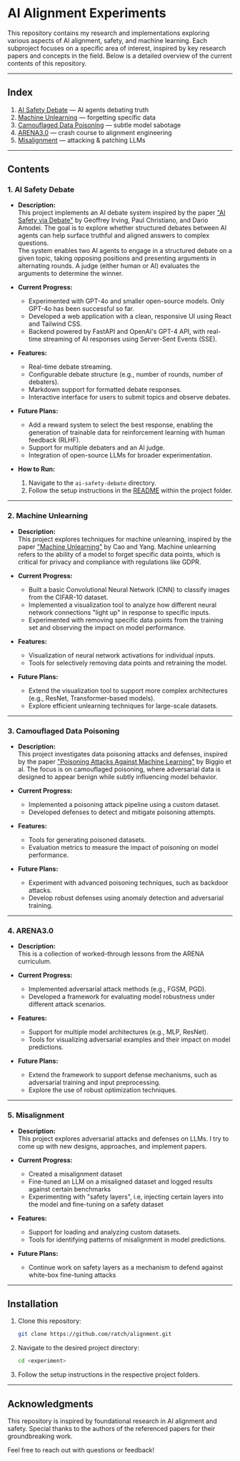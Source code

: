 # AI Alignment Experiments

This repository contains my research and implementations exploring various aspects of AI alignment, safety, and machine learning. Each subproject focuses on a specific area of interest, inspired by key research papers and concepts in the field. Below is a detailed overview of the current contents of this repository.

---

## Index

1. [AI Safety Debate](#1-ai-safety-debate) — AI agents debating truth
2. [Machine Unlearning](#2-machine-unlearning) — forgetting specific data
3. [Camouflaged Data Poisoning](#3-camouflaged-data-poisoning) — subtle model sabotage
4. [ARENA3.0](#4-arena30) — crash course to alignment engineering
5. [Misalignment](#5-misalignment) — attacking & patching LLMs

---

## Contents

### 1. AI Safety Debate
- **Description:**  
  This project implements an AI debate system inspired by the paper ["AI Safety via Debate"](https://arxiv.org/abs/1805.00899) by Geoffrey Irving, Paul Christiano, and Dario Amodei. The goal is to explore whether structured debates between AI agents can help surface truthful and aligned answers to complex questions.  
  The system enables two AI agents to engage in a structured debate on a given topic, taking opposing positions and presenting arguments in alternating rounds. A judge (either human or AI) evaluates the arguments to determine the winner.

- **Current Progress:**  
  - Experimented with GPT-4o and smaller open-source models. Only GPT-4o has been successful so far.
  - Developed a web application with a clean, responsive UI using React and Tailwind CSS.
  - Backend powered by FastAPI and OpenAI's GPT-4 API, with real-time streaming of AI responses using Server-Sent Events (SSE).

- **Features:**  
  - Real-time debate streaming.
  - Configurable debate structure (e.g., number of rounds, number of debaters).
  - Markdown support for formatted debate responses.
  - Interactive interface for users to submit topics and observe debates.

- **Future Plans:**  
  - Add a reward system to select the best response, enabling the generation of trainable data for reinforcement learning with human feedback (RLHF).
  - Support for multiple debaters and an AI judge.
  - Integration of open-source LLMs for broader experimentation.

- **How to Run:**  
  1. Navigate to the `ai-safety-debate` directory.
  2. Follow the setup instructions in the [README](ai-safety-debate/misc/README.md) within the project folder.

---

### 2. Machine Unlearning
- **Description:**  
  This project explores techniques for machine unlearning, inspired by the paper ["Machine Unlearning"](https://arxiv.org/abs/1912.03817) by Cao and Yang. Machine unlearning refers to the ability of a model to forget specific data points, which is critical for privacy and compliance with regulations like GDPR.

- **Current Progress:**  
  - Built a basic Convolutional Neural Network (CNN) to classify images from the CIFAR-10 dataset.
  - Implemented a visualization tool to analyze how different neural network connections "light up" in response to specific inputs.
  - Experimented with removing specific data points from the training set and observing the impact on model performance.

- **Features:**  
  - Visualization of neural network activations for individual inputs.
  - Tools for selectively removing data points and retraining the model.

- **Future Plans:**  
  - Extend the visualization tool to support more complex architectures (e.g., ResNet, Transformer-based models).
  - Explore efficient unlearning techniques for large-scale datasets.

---

### 3. Camouflaged Data Poisoning
- **Description:**  
  This project investigates data poisoning attacks and defenses, inspired by the paper ["Poisoning Attacks Against Machine Learning"](https://arxiv.org/abs/1804.07933) by Biggio et al. The focus is on camouflaged poisoning, where adversarial data is designed to appear benign while subtly influencing model behavior.

- **Current Progress:**  
  - Implemented a poisoning attack pipeline using a custom dataset.
  - Developed defenses to detect and mitigate poisoning attempts.

- **Features:**  
  - Tools for generating poisoned datasets.
  - Evaluation metrics to measure the impact of poisoning on model performance.

- **Future Plans:**  
  - Experiment with advanced poisoning techniques, such as backdoor attacks.
  - Develop robust defenses using anomaly detection and adversarial training.

---

### 4. ARENA3.0
- **Description:**  
  This is a collection of worked-through lessons from the ARENA curriculum.

- **Current Progress:**  
  - Implemented adversarial attack methods (e.g., FGSM, PGD).
  - Developed a framework for evaluating model robustness under different attack scenarios.

- **Features:**  
  - Support for multiple model architectures (e.g., MLP, ResNet).
  - Tools for visualizing adversarial examples and their impact on model predictions.

- **Future Plans:**  
  - Extend the framework to support defense mechanisms, such as adversarial training and input preprocessing.
  - Explore the use of robust optimization techniques.

---

### 5. Misalignment
- **Description:**  
  This project explores adversarial attacks and defenses on LLMs. I try to come up with new designs, approaches, and implement papers.

- **Current Progress:**  
  - Created a misalignment dataset
  - Fine-tuned an LLM on a misaligned dataset and logged results against certain benchmarks
  - Experimenting with "safety layers", i.e, injecting certain layers into the model and fine-tuning on a safety dataset

- **Features:**  
  - Support for loading and analyzing custom datasets.
  - Tools for identifying patterns of misalignment in model predictions.

- **Future Plans:**  
  - Continue work on safety layers as a mechanism to defend against white-box fine-tuning attacks

---

## Installation

1. Clone this repository:
   ```bash
   git clone https://github.com/ratch/alignment.git
   ```

2. Navigate to the desired project directory:
   ```bash
   cd <experiment>
   ```

3. Follow the setup instructions in the respective project folders.

---

## Acknowledgments

This repository is inspired by foundational research in AI alignment and safety. Special thanks to the authors of the referenced papers for their groundbreaking work.

Feel free to reach out with questions or feedback!
